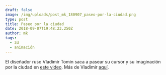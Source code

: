 ```yaml
---
draft: false
image: /img/uploads/post_mk_180907_paseo-por-la-ciudad.png
type: post
title: Paseo por la ciudad
date: 2018-09-07T19:48:23.250Z
author: mk
tags:
  - 3d
  - animación
---
```

El diseñador ruso Vladimir Tomin saca a pasear su cursor y su imaginación por la ciudad en [este video](https://www.thisiscolossal.com/2018/07/reality-bending-video-by-vladimir-tomin/). Más de Vladimir [aquí](https://www.instagram.com/tomin.works/).
